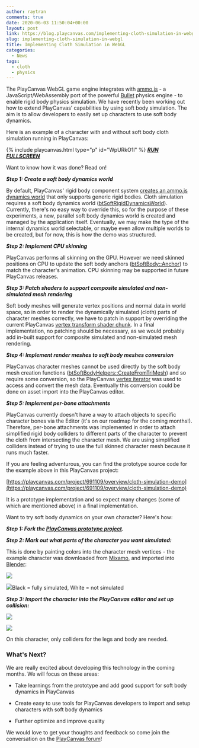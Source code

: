 ```yaml
---
author: raytran
comments: true
date: 2020-06-03 11:50:04+00:00
layout: post
link: https://blog.playcanvas.com/implementing-cloth-simulation-in-webgl/
slug: implementing-cloth-simulation-in-webgl
title: Implementing Cloth Simulation in WebGL
categories:
  - News
tags:
  - cloth
  - physics
---
```


The PlayCanvas WebGL game engine integrates with [ammo.js](https://github.com/kripken/ammo.js) - a JavaScript/WebAssembly port of the powerful [Bullet](https://github.com/bulletphysics/bullet3) physics engine - to enable rigid body physics simulation. We have recently been working out how to extend PlayCanvas’ capabilities by using soft body simulation. The aim is to allow developers to easily set up characters to use soft body dynamics.

Here is an example of a character with and without soft body cloth simulation running in PlayCanvas:

{% include playcanvas.html type="p" id="WpURkO1l" %}
_**[RUN FULLSCREEN](https://playcanv.as/p/WpURkO1l/)**_

Want to know how it was done? Read on!

**_Step 1: Create a soft body dynamics world_**

By default, PlayCanvas' rigid body component system [creates an ammo.js dynamics world](hhttps://github.com/playcanvas/engine/blob/cf28baf6f1ccd5568597946c62c1696a4ad9919e/src/framework/components/rigid-body/system.js#L348) that only supports generic rigid bodies. Cloth simulation requires a soft body dynamics world ([btSoftRigidDynamicsWorld](https://pybullet.org/Bullet/BulletFull/classbtSoftRigidDynamicsWorld.html)). Currently, there's no easy way to override this, so for the purpose of these experiments, a new, parallel soft body dynamics world is created and managed by the application itself. Eventually, we may make the type of the internal dynamics world selectable, or maybe even allow multiple worlds to be created, but for now, this is how the demo was structured.

**_Step 2: Implement CPU skinning_**

PlayCanvas performs all skinning on the GPU. However we need skinned positions on CPU to update the soft body anchors ([btSoftBody::Anchor](https://pybullet.org/Bullet/BulletFull/structbtSoftBody_1_1Anchor.html)) to match the character's animation. CPU skinning may be supported in future PlayCanvas releases.

**_Step 3: Patch shaders to support composite simulated and non-simulated mesh rendering_**

Soft body meshes will generate vertex positions and normal data in world space, so in order to render the dynamically simulated (cloth) parts of character meshes correctly, we have to patch in support by overriding the current PlayCanvas [vertex transform shader chunk](https://github.com/playcanvas/engine/blob/main/src/scene/shader-lib/chunks/common/vert/transform.js). In a final implementation, no patching should be necessary, as we would probably add in-built support for composite simulated and non-simulated mesh rendering.

**_Step 4: Implement render meshes to soft body meshes conversion_**

PlayCanvas character meshes cannot be used directly by the soft body mesh creation functions ([btSoftBodyHelpers::CreateFromTriMesh](https://pybullet.org/Bullet/BulletFull/structbtSoftBodyHelpers.html#a272cdc7d6d2ad911550d823419bdd3e7)) and so require some conversion, so the PlayCanvas [vertex iterator](https://github.com/playcanvas/engine/blob/main/src/platform/graphics/vertex-iterator.js) was used to access and convert the mesh data. Eventually this conversion could be done on asset import into the PlayCanvas editor.

**_Step 5: Implement per-bone attachments_**

PlayCanvas currently doesn't have a way to attach objects to specific character bones via the Editor (it's on our roadmap for the coming months!). Therefore, per-bone attachments was implemented in order to attach simplified rigid body colliders to different parts of the character to prevent the cloth from intersecting the character mesh. We are using simplified colliders instead of trying to use the full skinned character mesh because it runs much faster.

If you are feeling adventurous, you can find the prototype source code for the example above in this PlayCanvas project:

[https://playcanvas.com/project/691109/overview/cloth-simulation-demo](https://playcanvas.com/project/691109/overview/cloth-simulation-demo)

It is a prototype implementation and so expect many changes (some of which are mentioned above) in a final implementation.

Want to try soft body dynamics on your own character? Here's how:

**_Step 1: Fork the [PlayCanvas prototype project](https://playcanvas.com/project/691109/overview/cloth-simulation-demo)._**

**_Step 2: Mark out what parts of the character you want simulated:_**

This is done by painting colors into the character mesh vertices - the example character was downloaded from [Mixamo](https://www.mixamo.com/), and imported into [Blender](https://www.blender.org/):

[![](/assets/media/cloth-simulation-painted-vertices-1.jpg)](/assets/media/cloth-simulation-painted-vertices-1.jpg)

[![](/assets/media/cloth-simulation-painted-vertices-2.jpg)](/assets/media/cloth-simulation-painted-vertices-2.jpg)Black = fully simulated, White = not simulated

**_Step 3: Import the character into the PlayCanvas editor and set up collision:_**

[![](/assets/media/cloth-simulation-collision-1.jpg)](/assets/media/cloth-simulation-collision-1.jpg)

[![](/assets/media/cloth-simulation-collision-2.jpg)](/assets/media/cloth-simulation-collision-2.jpg)

On this character, only colliders for the legs and body are needed.

### What's Next?

We are really excited about developing this technology in the coming months. We will focus on these areas:

- Take learnings from the prototype and add good support for soft body dynamics in PlayCanvas

- Create easy to use tools for PlayCanvas developers to import and setup characters with soft body dynamics

- Further optimize and improve quality

We would love to get your thoughts and feedback so come join the conversation on the [PlayCanvas forum](https://forum.playcanvas.com/t/how-to-implement-cloth-simulation-with-playcanvas/13484)!
